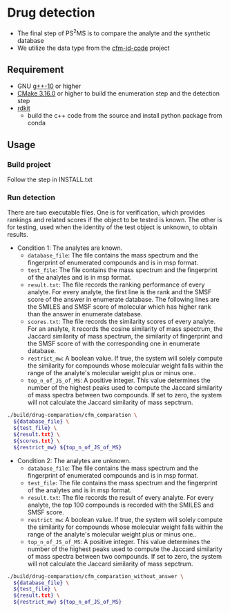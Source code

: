 # Drug detection
- The final step of PS<sup>2</sup>MS is to compare the analyte and the synthetic database
- We utilize the data type from the [cfm-id-code](https://bitbucket.org/wishartlab/cfm-id-code/src/master/cfm/) project

## Requirement

- GNU [g++-10](https://gcc.gnu.org/gcc-10/) or higher
- [CMake 3.16.0](https://cmake.org/download/) or higher to build the enumeration step and the detection step
- [rdkit](https://www.rdkit.org/docs/Install.html)
  - build the c++ code from the source and install python package from conda


## Usage

### Build project
Follow the step in INSTALL.txt

### Run detection

There are two executable files. One is for verification, which provides rankings and related scores if the object to be tested is known. The other is for testing, used when the identity of the test object is unknown, to obtain results.

* Condition 1: The analytes are known.
  * `database_file`: The file contains the mass spectrum and the fingerprint of enumerated compounds and is in msp format.
  * `test_file`: The file contains the mass spectrum and the fingerprint of the analytes and is in msp format.
  * `result.txt`: The file records the ranking performance of every analyte. For every analyte, the first line is the rank and the SMSF score of the answer in enumerate database. The following lines are the SMILES and SMSF score of molecular which has higher rank than the answer in enumerate database.
  * `scores.txt`: The file records the similarity scores of every analyte. For an analyte, it records the cosine similarity of mass spectrum, the Jaccard similarity of mass spectrum, the similarity of fingerprint and the SMSF score of with the corresponding one in enumerate database.
  * `restrict_mw`: A boolean value. If true, the system will solely compute the similarity for compounds whose molecular weight falls within the range of the analyte's molecular weight plus or minus one..
  * `top_n_of_JS_of_MS`: A positive integer. This value determines the number of the highest peaks used to compute the Jaccard similarity of mass spectra between two compounds. If set to zero, the system will not calculate the Jaccard similarity of mass sepctrum.
```bash
./build/drug-comparation/cfm_comparation \
  ${database_file} \
  ${test_file} \
  ${result.txt} \
  ${scores.txt} \
  ${restrict_mw} ${top_n_of_JS_of_MS}
```

* Condition 2: The analytes are unknown.
  * `database_file`: The file contains the mass spectrum and the fingerprint of enumerated compounds and is in msp format.
  * `test_file`: The file contains the mass spectrum and the fingerprint of the analytes and is in msp format.
  * `result.txt`: The file records the result of every analyte. For every analyte, the top 100 compounds is recorded with the SMILES and SMSF score.
  * `restrict_mw`: A boolean value. If true, the system will solely compute the similarity for compounds whose molecular weight falls within the range of the analyte's molecular weight plus or minus one..
  * `top_n_of_JS_of_MS`: A positive integer. This value determines the number of the highest peaks used to compute the Jaccard similarity of mass spectra between two compounds. If set to zero, the system will not calculate the Jaccard similarity of mass sepctrum.
```bash
./build/drug-comparation/cfm_comparation_without_answer \
  ${database_file} \
  ${test_file} \
  ${result.txt} \
  ${restrict_mw} ${top_n_of_JS_of_MS}
```

